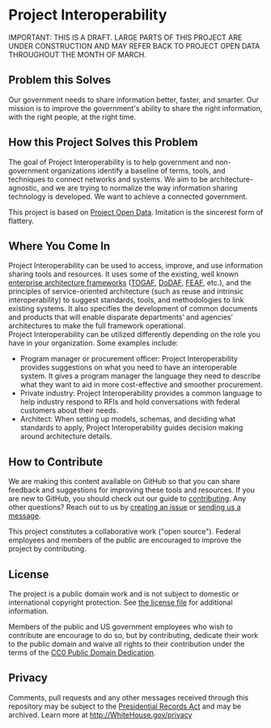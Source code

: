 # Project Interoperability

IMPORTANT: THIS IS A DRAFT. LARGE PARTS OF THIS PROJECT ARE UNDER CONSTRUCTION AND MAY REFER BACK TO PROJECT OPEN DATA THROUGHOUT THE MONTH OF MARCH.

## Problem this Solves

Our government needs to share information better, faster, and smarter. Our mission is to improve the government's ability to share the right information, with the right people, at the right time.

## How this Project Solves this Problem

The goal of Project Interoperability is to help government and non-government organizations identify a baseline of terms, tools, and techniques to connect networks and systems.  We aim to be architecture-agnostic, and we are trying to normalize the way information sharing technology is developed. We want to achieve a connected government.

This project is based on [Project Open Data](http://project-open-data.github.io). Imitation is the sincerest form of flattery.

## Where You Come In

Project Interoperability can be used to access, improve, and use information sharing tools and resources. It uses some of the existing, well known [enterprise architecture frameworks](http://en.wikipedia.org/wiki/Enterprise_architecture_framework) ([TOGAF](http://www.opengroup.org/togaf/), [DoDAF](http://en.wikipedia.org/wiki/Department_of_Defense_Architecture_Framework), [FEAF](http://en.wikipedia.org/wiki/Federal_enterprise_architecture), etc.), and the principles of service-oriented architecture (such as reuse and intrinsic interoperability) to suggest standards, tools, and methodologies to link existing systems. It also specifies the development of common documents and products that will enable disparate departments’ and agencies’ architectures to make the full framework operational.  
Project Interoperability can be utilized differently depending on the role you have in your organization. Some examples include:

* Program manager or procurement officer: Project Interoperability provides suggestions on what you need to have an interoperable system. It gives a program manager the language they need to describe what they want to aid in more cost-effective and smoother procurement.
* Private industry: Project Interoperability provides a common language to help industry respond to RFIs and hold conversations with federal customers about their needs. 
* Architect: When setting up models, schemas, and deciding what standards to apply, Project Interoperability guides decision making around architecture details.

## How to Contribute

We are making this content available on GitHub so that you can share feedback and suggestions for improving these tools and resources.  If you are new to GitHub, you should check out our guide to [contributing]( http://project-interoperability.github.io/contributing/). Any other questions? Reach out to us by [creating an issue](https://github.com/Project-Interoperability/project-interoperability.github.io/issues/new) or [sending us a message](http://ise.gov/contact).

This project constitutes a collaborative work ("open source"). Federal employees and members of the public are encouraged to improve the project by contributing.

## License

The project is a public domain work and is not subject to domestic or international copyright protection. See [the license file](LICENSE) for additional information.

Members of the public and US government employees who wish to contribute are encourage to do so, but by contributing, dedicate their work to the public domain and waive all rights to their contribution under the terms of the [CC0 Public Domain Dedication](http://creativecommons.org/publicdomain/zero/1.0/).

## Privacy

Comments, pull requests and any other messages received through this repository may be subject to the [Presidential Records Act](http://www.archives.gov/about/laws/presidential-records.html) and may be archived. Learn more at http://WhiteHouse.gov/privacy
